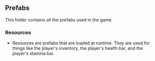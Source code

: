 ## Prefabs

This folder contains all the prefabs used in the game.

### Resources

- Resources are prefabs that are loaded at runtime. They are used for things like the player's inventory, the player's health bar, and the player's stamina bar.